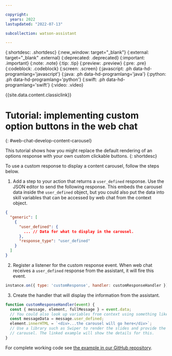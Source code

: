 ```yaml
---

copyright:
  years: 2022
lastupdated: "2022-07-13"

subcollection: watson-assistant

---
```


{:shortdesc: .shortdesc}
{:new_window: target="_blank"}
{:external: target="_blank" .external}
{:deprecated: .deprecated}
{:important: .important}
{:note: .note}
{:tip: .tip}
{:preview: .preview}
{:pre: .pre}
{:codeblock: .codeblock}
{:screen: .screen}
{:javascript: .ph data-hd-programlang='javascript'}
{:java: .ph data-hd-programlang='java'}
{:python: .ph data-hd-programlang='python'}
{:swift: .ph data-hd-programlang='swift'}
{:video: .video}

{{site.data.content.classiclink}}

# Tutorial: implementing custom option buttons in the web chat
{: #web-chat-develop-content-carousel}

This tutorial shows how you might replace the default rendering of an options response with your own custom clickable buttons.
{: shortdesc}

To use a custom response to display a content carousel, follow the steps below.

1. Add a step to your action that returns a `user_defined` response. Use the JSON editor to send the following response. This embeds the carousel data inside the `user_defined` object, but you could also put the data into skill variables that can be accessed by web chat from the context object.
```json
{
  "generic": [
    {
      "user_defined": {
        ... // Data for what to display in the carousel.
      },
      "response_type": "user_defined"
    }
  ]
}
```
2. Register a listener for the custom response event. When web chat receives a `user_defined` response from the assistant, it will fire this event.
```javascript
instance.on({ type: 'customResponse', handler: customResponseHandler });
```
3. Create the handler that will display the information from the assistant.
```javascript
function customResponseHandler(event) {
  const { message, element, fullMessage } = event.data;
  // You could also look up variables from context using something like "fullMessage.context.skills['actions skill'].skill_variables"
  const messageData = message.user_defined;
  element.innerHTML = `<div>...the carousel will go here</div>`;
  // Use a library such as Swiper to render the slides and provide the interactive functionality for the
  // carousel. The linked example will show the details for this.
}
```

For complete working code see [the example in our GitHub repository](https://github.com/watson-developer-cloud/assistant-toolkit/tree/master/integrations/webchat/examples/content-carousel).